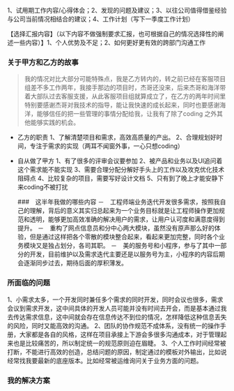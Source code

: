 1、试用期工作内容/心得体会；2、发现的问题及建议；3、以往公司值得借鉴经验与公司当前情况相结合的建议；4、工作计划（写下一季度工作计划）

【选择汇报内容】（以下内容不做强制要求汇报，也可根据自己的情况选择性的阐述一些内容）】1、个人优势及不足；2、如何更好更有效的跨部门沟通工作
###  关于甲方和乙方的故事
  >我的情况对比大部分可能特殊点，我是乙方转内的，转之前已经在客服项目组差不多工作两年，我接手那边的项目时，杰哥还没来，后来杰哥和海洋带着大部队过去客服支援，从此客服项目组就算成立了，在乙方的两年时间里特别要感谢杰哥对我技术的指导，能让我快速的成长起来，同时也要感谢海洋，能够信任的把一些管理的事情分配给我，让我有了除了coding 之外其他能够实践的机会。
  
- 乙方的职责
  1、了解清楚项目和需求，高效高质量的产出。
  2、合理规划好时间，专注于需求的实现（两耳不闻窗外事，一心只想coding）

- 自从做了甲方
  1、有了很多的评审会议要参加
  2、被产品和业务以及UI追问着这个需求能不能实现
  3、需要合理分配分解好手头上的工作以及攻克优化技术阻碍点
  4、比较复杂的项目，需要写好设计文档
  5、只有到了晚上才能安静下来coding不被打扰

  ###　这半年我做的哪些内容
  －　工程师端业务迭代开发很多需求，按照我自己的理解，背后的意义其实归总起来为一个业务目标就是让工程师操作更加规范和透明，能够更加高效准确的解决用户的需求，让用户认可度和满意度得到提升。
  －　重构了网点信息员和分中心两大模块，虽然没有原声那么好的体验，但是通过这样把各个零散的模块整合起来，看起来更加完整，同时各个业务模块又是独占划分，各司其职。
  －　美的服务号和小程序，参与了其中一部分的开发，目前维护以及需求迭代主要还是以服务号为主，小程序的内容后期会逐渐同步过去，期待后面的厚积薄发。
  
###  所面临的问题
1、小需求太多，一个开发同时兼任多个需求的同时开发，同时会议也很多，需求会议到需求开发，这中间具体的开发人员可能并没有时间去开会，而是基本通过我去传达需求信息，这中间就会存在信息传达不到位的情况，怎样降低这种信息丢失的风险，同时又能高效的沟通。
2、团队的协作规范不成体系，没有统一的操作手册，大家都是各自的风格，这样在项目承接上下游会多很多沟通成本，对于管理起来也是比较痛苦的，所以制定统一的规范原则迫在眉睫。
3、个人工作时间经常被打断，不能进行高效的创造，总结问题的原因，制定通过的模板对外输出，比如说经常找我要最新的底座版本。比如经常被运维询问关于业务方面的问题。
### 我的解决方案
